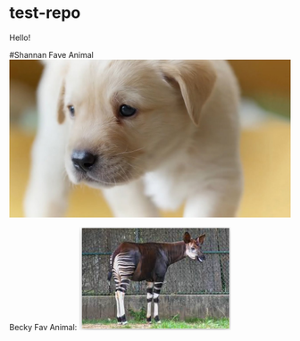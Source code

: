 # test-repo

Hello!


#Shannan Fave Animal
![animal](puppy.jpg)

Becky Fav Animal: 
![animal](BeckyFavAnimal.png)

